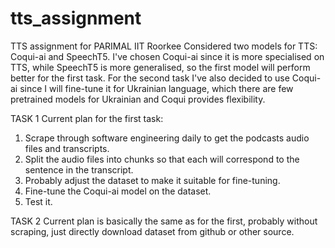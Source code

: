 # tts_assignment
TTS assignment for PARIMAL IIT Roorkee
Considered two models for TTS: Coqui-ai and SpeechT5. I've chosen Coqui-ai since it is more specialised on TTS, while SpeechT5 is more generalised, so the first model will perform better for the first task.
For the second task I've also decided to use Coqui-ai since I will fine-tune it for Ukrainian language, which there are few pretrained models for Ukrainian and Coqui provides flexibility.

TASK 1
Current plan for the first task:
1. Scrape through software engineering daily to get the podcasts audio files and transcripts.
2. Split the audio files into chunks so that each will correspond to the sentence in the transcript.
3. Probably adjust the dataset to make it suitable for fine-tuning.
4. Fine-tune the Coqui-ai model on the dataset.
5. Test it.

TASK 2
Current plan is basically the same as for the first, probably without scraping, just directly download dataset from github or other source.

